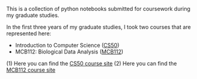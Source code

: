 This is a collection of python notebooks submitted for coursework during my graduate studies. 

In the first three years of my graduate studies, I took two courses that are represented here: 
- Introduction to Computer Science ([CS50](CS50)) 
- MCB112: Biological Data Analysis ([MCB112](MCB112)) 

(1) Here you can find the [CS50 course site](https://pll.harvard.edu/course/cs50-introduction-computer-science?delta=0)
(2) Here you can find the [MCB112 course site](http://mcb112.org/)
